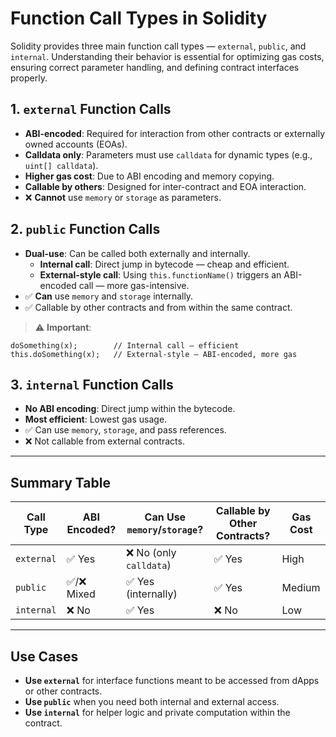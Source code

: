 # Function Call Types in Solidity

Solidity provides three main function call types — `external`, `public`, and `internal`. Understanding their behavior is essential for optimizing gas costs, ensuring correct parameter handling, and defining contract interfaces properly.

## 1. `external` Function Calls
- **ABI-encoded**: Required for interaction from other contracts or externally owned accounts (EOAs).
- **Calldata only**: Parameters must use `calldata` for dynamic types (e.g., `uint[] calldata`).
- **Higher gas cost**: Due to ABI encoding and memory copying.
- **Callable by others**: Designed for inter-contract and EOA interaction.
- ❌ **Cannot** use `memory` or `storage` as parameters.

## 2. `public` Function Calls
- **Dual-use**: Can be called both externally and internally.
  - **Internal call**: Direct jump in bytecode — cheap and efficient.
  - **External-style call**: Using `this.functionName()` triggers an ABI-encoded call — more gas-intensive.
- ✅ **Can** use `memory` and `storage` internally.
- ✅ Callable by other contracts and from within the same contract.

> ⚠ **Important**:
```solidity
doSomething(x);        // Internal call — efficient
this.doSomething(x);   // External-style — ABI-encoded, more gas
```

## 3. `internal` Function Calls

- **No ABI encoding**: Direct jump within the bytecode.
- **Most efficient**: Lowest gas usage.
- ✅ Can use `memory`, `storage`, and pass references.
- ❌ Not callable from external contracts.

---

## Summary Table

| Call Type   | ABI Encoded? | Can Use `memory`/`storage`? | Callable by Other Contracts? | Gas Cost |
|-------------|--------------|-----------------------------|-------------------------------|----------|
| `external`  | ✅ Yes        | ❌ No (only `calldata`)      | ✅ Yes                        | High     |
| `public`    | ✅/❌ Mixed    | ✅ Yes (internally)          | ✅ Yes                        | Medium   |
| `internal`  | ❌ No         | ✅ Yes                       | ❌ No                         | Low      |

---

## Use Cases

- **Use `external`** for interface functions meant to be accessed from dApps or other contracts.
- **Use `public`** when you need both internal and external access.
- **Use `internal`** for helper logic and private computation within the contract.
